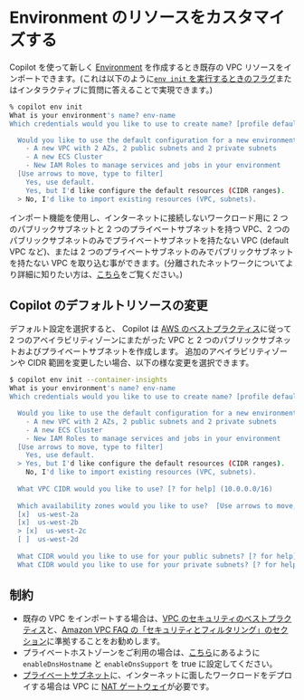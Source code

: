 # Environment のリソースをカスタマイズする

Copilot を使って新しく [Environment](../concepts/environments.ja.md) を作成するとき既存の VPC リソースをインポートできます。(これは以下のように[`env init` を実行するときのフラグ](../commands/env-init.ja.md#_2)またはインタラクティブに質問に答えることで実現できます。)

```bash
% copilot env init
What is your environment's name? env-name
Which credentials would you like to use to create name? [profile default]

  Would you like to use the default configuration for a new environment?
    - A new VPC with 2 AZs, 2 public subnets and 2 private subnets
    - A new ECS Cluster
    - New IAM Roles to manage services and jobs in your environment
  [Use arrows to move, type to filter]
    Yes, use default.
    Yes, but I'd like configure the default resources (CIDR ranges).
  > No, I'd like to import existing resources (VPC, subnets).
```

インポート機能を使用し、インターネットに接続しないワークロード用に 2 つのパブリックサブネットと 2 つのプライベートサブネットを持つ VPC、2 つのパブリックサブネットのみでプライベートサブネットを持たない VPC (default VPC など)、または 2 つのプライベートサブネットのみでパブリックサブネットを持たない VPC を取り込む事ができます。(分離されたネットワークについてより詳細に知りたい方は、[こちら](https://github.com/aws/copilot-cli/discussions/2378)をご覧ください。)

## Copilot のデフォルトリソースの変更
デフォルト設定を選択すると、 Copilot は [AWS のベストプラクティス](https://aws.amazon.com/blogs/containers/amazon-ecs-availability-best-practices/)に従って 2 つのアベイラビリティゾーンにまたがった VPC と 2 つのパブリックサブネットおよびプライベートサブネットを作成します。
追加のアベイラビリティゾーンや CIDR 範囲を変更したい場合、以下の様な変更を選択できます。
```bash 
$ copilot env init --container-insights
What is your environment's name? env-name
Which credentials would you like to use to create name? [profile default]

  Would you like to use the default configuration for a new environment?
    - A new VPC with 2 AZs, 2 public subnets and 2 private subnets
    - A new ECS Cluster
    - New IAM Roles to manage services and jobs in your environment
  [Use arrows to move, type to filter]
    Yes, use default.
  > Yes, but I'd like configure the default resources (CIDR ranges).
    No, I'd like to import existing resources (VPC, subnets).
    
  What VPC CIDR would you like to use? [? for help] (10.0.0.0/16)
  
  Which availability zones would you like to use?  [Use arrows to move, space to select, type to filter, ? for more help]
  [x]  us-west-2a
  [x]  us-west-2b
  > [x]  us-west-2c
  [ ]  us-west-2d
  
  What CIDR would you like to use for your public subnets? [? for help] (10.0.0.0/24,10.0.1.0/24) 10.0.0.0/24,10.0.1.0/24,10.0.2.0/24
  What CIDR would you like to use for your private subnets? [? for help] (10.0.2.0/24,10.0.3.0/24) 10.0.3.0/24,10.0.4.0/24,10.0.5.0/24
```

## 制約

- 既存の VPC をインポートする場合は、[VPC のセキュリティのベストプラクティス](https://docs.aws.amazon.com/ja_jp/vpc/latest/userguide/vpc-security-best-practices.html)と、[Amazon VPC FAQ の「セキュリティとフィルタリング」のセクション](https://aws.amazon.com/jp/vpc/faqs/#Security_and_Filtering)に準拠することをお勧めします。
- プライベートホストゾーンをご利用の場合は、[こちら](https://docs.aws.amazon.com/ja_jp/Route53/latest/DeveloperGuide/hosted-zone-private-considerations.html#hosted-zone-private-considerations-vpc-settings)にあるように `enableDnsHostname` と `enableDnsSupport` を true に設定してください。
- [プライベートサブネット](../manifest/lb-web-service.ja.md#network-vpc-placement)に、インターネットに面したワークロードをデプロイする場合は VPC に [NAT ゲートウェイ](https://docs.aws.amazon.com/ja_jp/vpc/latest/userguide/vpc-nat-gateway.html)が必要です。
